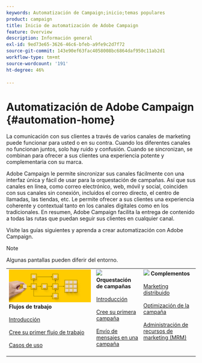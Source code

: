 ```yaml
---
keywords: Automatización de Campaign;inicio;temas populares
product: campaign
title: Inicio de automatización de Adobe Campaign
feature: Overview
description: Información general
exl-id: 9ed73e65-3626-46c6-bfeb-a9fe9c2d7f72
source-git-commit: 143e90ef63fac4058008bc6864daf950c11ab2d1
workflow-type: tm+mt
source-wordcount: '191'
ht-degree: 46%

---
```


# Automatización de Adobe Campaign {#automation-home}

La comunicación con sus clientes a través de varios canales de marketing puede funcionar para usted o en su contra. Cuando los diferentes canales no funcionan juntos, solo hay ruido y confusión. Cuando se sincronizan, se combinan para ofrecer a sus clientes una experiencia potente y complementaria con su marca.

Adobe Campaign le permite sincronizar sus canales fácilmente con una interfaz única y fácil de usar para la orquestación de campañas. Así que sus canales en línea, como correo electrónico, web, móvil y social, coinciden con sus canales sin conexión, incluidos el correo directo, el centro de llamadas, las tiendas, etc. Le permite ofrecer a sus clientes una experiencia coherente y contextual tanto en los canales digitales como en los tradicionales. En resumen, Adobe Campaign facilita la entrega de contenido a todas las rutas que puedan seguir sus clientes en cualquier canal.


Visite las guías siguientes y aprenda a crear automatización con Adobe Campaign.

>[!NOTE]
>
>Algunas pantallas pueden diferir del entorno.

<table>
<tr style="border: 0;">
  <td valign="top">
    <div><img src="assets/do-not-localize/workflow.jpeg">
    <b>Flujos de trabajo</b>
    </div>
    <br>
    <div>
    <a href="workflow/about-workflows.md">Introducción</a>
    </div>
    <br>     
    <div>
    <a href="workflow/build-a-workflow.md">Cree su primer flujo de trabajo</a>
    </div>
    <br>
    <div>
    <a href="workflow/workflow-use-cases.md">Casos de uso</a>
    </div>
    <br>
  </td>
  <td valign="top">
    <div><img src="assets/do-not-localize/campaign.jpeg">
    <b>Orquestación de campañas</b>
    </div>
    <br>
    <div>
    <a href="campaigns/set-up-campaigns.md">Introducción</a>
    </div>
    <br>
    <div>
    <a href="campaigns/marketing-campaign-create.md">Cree su primera campaña</a>
    </div>
    <br>
    <div>
    <a href="campaigns/marketing-campaign-deliveries.md">Envío de mensajes en una campaña</a>
    </div>
    <br>
  </td>
  <td valign="top">
    <div><img src="assets/do-not-localize/add-on.jpeg">
    <b>Complementos</b>
    </div>
    <br>
    <div>
    <a href="distributed-marketing/about-distributed-marketing.md">Marketing distribuido</a>
    </div>
    <br>
    <div>
    <a href="campaign-opt/campaign-typologies.md">Optimización de la campaña</a>
    </div>
    <br>
    <div>
    <a href="mrm/about-marketing-resource-management.md">Administración de recursos de marketing (MRM)</a>
    </div>
    <br>
  </td>
</tr>
</table>
